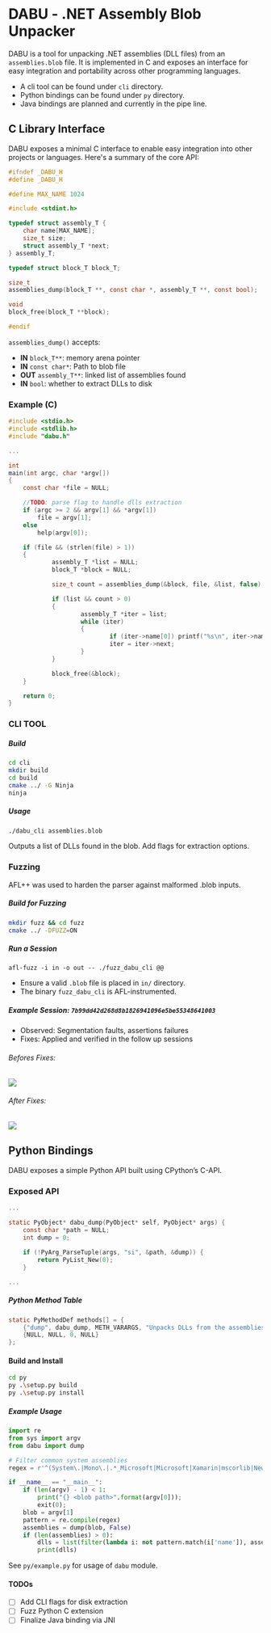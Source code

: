 # DABU - .NET Assembly Blob Unpacker
DABU is a tool for unpacking .NET assemblies (DLL files) from an `assemblies.blob` file. It is implemented in C and exposes an interface for easy integration and portability across other programming languages.

- A cli tool can be found under `cli` directory.
- Python bindings can be found under `py` directory.
- Java bindings are planned and currently in the pipe line.

## C Library Interface
DABU exposes a minimal C interface to enable easy integration into other projects or languages. Here's a summary of the core API:

```C
#ifndef _DABU_H
#define _DABU_H

#define MAX_NAME 1024

#include <stdint.h>

typedef struct assembly_T {
    char name[MAX_NAME];
    size_t size;
    struct assembly_T *next;
} assembly_T;

typedef struct block_T block_T;

size_t
assemblies_dump(block_T **, const char *, assembly_T **, const bool);

void
block_free(block_T **block);

#endif
```

`assemblies_dump()` accepts:  
- **IN** `block_T**`: memory arena pointer   
- **IN** `const char*`:  Path to blob file   
- **OUT** `assembly_T**`: linked list of assemblies found   
- **IN** `bool`: whether to extract DLLs to disk   

### Example (C)

```C
#include <stdio.h>
#include <stdlib.h>
#include "dabu.h"

...

int
main(int argc, char *argv[])
{
    const char *file = NULL;

    //TODO: parse flag to handle dlls extraction
    if (argc >= 2 && argv[1] && *argv[1])
        file = argv[1];
    else
        help(argv[0]);

    if (file && (strlen(file) > 1))
    {
            assembly_T *list = NULL;
            block_T *block = NULL;

            size_t count = assemblies_dump(&block, file, &list, false);

            if (list && count > 0)
            {
                    assembly_T *iter = list;
                    while (iter)
                    {
                            if (iter->name[0]) printf("%s\n", iter->name);
                            iter = iter->next;
                    }
            }

            block_free(&block);
    }

    return 0;
}
```

### CLI TOOL

##### Build

```sh
cd cli
mkdir build
cd build
cmake ../ -G Ninja
ninja
```

##### Usage

```sh
./dabu_cli assemblies.blob

```

Outputs a list of DLLs found in the blob. Add flags for extraction options. 

### Fuzzing

AFL++ was used to harden the parser against malformed .blob inputs.

##### Build for Fuzzing

```sh
mkdir fuzz && cd fuzz
cmake ../ -DFUZZ=ON
```

##### Run a Session

```
afl-fuzz -i in -o out -- ./fuzz_dabu_cli @@
```
- Ensure a valid `.blob` file is placed in `in/` directory.  
- The binary `fuzz_dabu_cli` is AFL-instrumented.  


##### Example Session: `7b99dd42d268d8b1826941096e5be55348641003`

- Observed: Segmentation faults, assertions failures  
- Fixes: Applied and verified in the follow up sessions   

###### Befores Fixes:

![](cli/fuzz/sc/discovery_7b99dd42d268d8b1826941096e5be55348641003.png)

###### After Fixes:

![](cli/fuzz/sc/bugfixes_7b99dd42d268d8b1826941096e5be55348641003.png)

## Python Bindings

DABU exposes a simple Python API built using CPython’s C-API.

### Exposed API

```C
...

static PyObject* dabu_dump(PyObject* self, PyObject* args) {
    const char *path = NULL;
    int dump = 0;
    
    if (!PyArg_ParseTuple(args, "si", &path, &dump)) {
        return PyList_New(0);
    }

...
```

##### Python Method Table

```C
static PyMethodDef methods[] = {
    {"dump", dabu_dump, METH_VARARGS, "Unpacks DLLs from the assemblies.blob file and returns a list of DLLs, or an empty list on failure."},
    {NULL, NULL, 0, NULL}
};
```

#### Build and Install

```sh
cd py
py .\setup.py build
py .\setup.py install
```

##### Example Usage

```py
import re
from sys import argv
from dabu import dump

# Filter common system assemblies
regex = r'^(System\.|Mono\.|.*_Microsoft|Microsoft|Xamarin|mscorlib|Newtonsoft|Java.Interop)'

if __name__ == "__main__":
	if (len(argv) - 1) < 1:
		print("{} <blob path>".format(argv[0]));
		exit(0);
	blob = argv[1]
	pattern = re.compile(regex)
	assemblies = dump(blob, False)
	if (len(assemblies) > 0):
		dlls = list(filter(lambda i: not pattern.match(i['name']), assemblies))
		print(dlls)

```

See `py/example.py` for usage of `dabu` module.

#### TODOs
- [ ] Add CLI flags for disk extraction  
- [ ] Fuzz Python C extension  
- [ ] Finalize Java binding via JNI  
